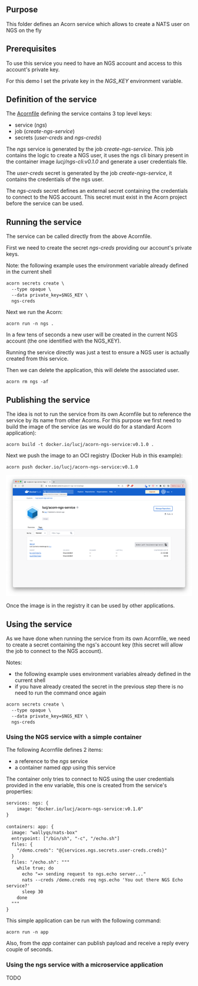 ## Purpose

This folder defines an Acorn service which allows to create a NATS user on NGS on the fly

## Prerequisites

To use this service you need to have an NGS account and access to this account's private key.

For this demo I set the private key in the *NGS_KEY* environment variable.

## Definition of the service

The [Acornfile](./service/Acornfile) defining the service contains 3 top level keys:
- service (*ngs*)
- job (*create-ngs-service*)
- secrets (*user-creds* and *ngs-creds*)


The *ngs* service is generated by the job *create-ngs-service*. This job contains the logic to create a NGS user, it uses the ngs cli binary present in the container image *lucj/ngs-cli:v0.1.0* and generate a user credentials file.

The *user-creds* secret is generated by the job *create-ngs-service*, it contains the credentials of the ngs user.

The *ngs-creds* secret defines an external secret containing the credentials to connect to the NGS account. This secret must exist in the Acorn project before the service can be used.

## Running the service

The service can be called directly from the above Acornfile.

First we need to create the secret *ngs-creds* providing our account's private keys.

Note: the following example uses the environment variable already defined in the current shell 

```
acorn secrets create \
  --type opaque \
  --data private_key=$NGS_KEY \
  ngs-creds
```

Next we run the Acorn:

```
acorn run -n ngs .
```

In a few tens of seconds a new user will be created in the current NGS account (the one identified with the NGS_KEY).

Running the service directly was just a test to ensure a NGS user is actually created from this service.

Then we can delete the application, this will delete the associated user.

```
acorn rm ngs -af
```

## Publishing the service

The idea is not to run the service from its own Acornfile but to reference the service by its name from other Acorns. For this purpose we first need to build the image of the service (as we would do for a standard Acorn application):

```
acorn build -t docker.io/lucj/acorn-ngs-service:v0.1.0 .
```

Next we push the image to an OCI registry (Docker Hub in this example):

```
acorn push docker.io/lucj/acorn-ngs-service:v0.1.0
```

![Acorn image available in the Docker Hub](./images/dockerhub.png)

Once the image is in the registry it can be used by other applications.

## Using the service

As we have done when running the service from its own Acornfile, we need to create a secret containing the ngs's account key (this secret will allow the job to connect to the NGS account).

Notes:
- the following example uses environment variables already defined in the current shell 
- if you have already created the secret in the previous step there is no need to run the command once again

```
acorn secrets create \
  --type opaque \
  --data private_key=$NGS_KEY \
  ngs-creds
```

### Using the NGS service with a simple container

The following Acornfile defines 2 items:
- a reference to the *ngs* service
- a container named *app* using this service

The container only tries to connect to NGS using the user credentials  provided in the env variable, this one is created from the service's properties: 

```
services: ngs: {
    image: "docker.io/lucj/acorn-ngs-service:v0.1.0"
}

containers: app: {
  image: "wallyqs/nats-box"
  entrypoint: ["/bin/sh", "-c", "/echo.sh"]
  files: {
    "/demo.creds": "@{services.ngs.secrets.user-creds.creds}"
  }
  files: "/echo.sh": """
    while true; do
      echo "=> sending request to ngs.echo server..."
      nats --creds /demo.creds req ngs.echo 'You out there NGS Echo service?'
      sleep 30
    done
  """
}
```

This simple application can be run with the following command:

```
acorn run -n app
```

Also, from the *app* container can publish payload and receive a reply every couple of seconds.

### Using the ngs service with a microservice application

TODO